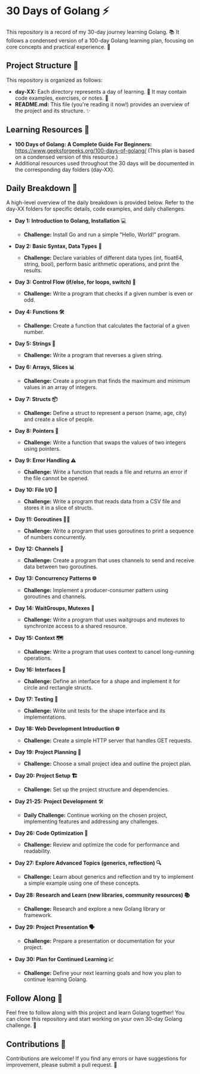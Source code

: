 # 30 Days of Golang ⚡️

This repository is a record of my 30-day journey learning Golang. 📚 It follows a condensed version of a 100-day Golang learning plan, focusing on core concepts and practical experience. 🚀

## Project Structure 📁

This repository is organized as follows:

* **day-XX:** Each directory represents a day of learning. 📅 It may contain code examples, exercises, or notes. 📝
* **README.md:** This file (you're reading it now!) provides an overview of the project and its structure. ✨

## Learning Resources 📖

* **100 Days of Golang: A Complete Guide For Beginners:** https://www.geeksforgeeks.org/100-days-of-golang/ (This plan is based on a condensed version of this resource.)
* Additional resources used throughout the 30 days will be documented in the corresponding day folders (day-XX).

## Daily Breakdown 📆

A high-level overview of the daily breakdown is provided below. Refer to the day-XX folders for specific details, code examples, and daily challenges.

* **Day 1: Introduction to Golang, Installation** 💻
    * **Challenge:** Install Go and run a simple "Hello, World!" program.

* **Day 2: Basic Syntax, Data Types** 🔡
    * **Challenge:** Declare variables of different data types (int, float64, string, bool), perform basic arithmetic operations, and print the results.

* **Day 3: Control Flow (if/else, for loops, switch) 🔀**
    * **Challenge:** Write a program that checks if a given number is even or odd.

* **Day 4: Functions 🛠️**
    * **Challenge:** Create a function that calculates the factorial of a given number.

* **Day 5: Strings 💬**
    * **Challenge:** Write a program that reverses a given string.

* **Day 6: Arrays, Slices 📊**
    * **Challenge:** Create a program that finds the maximum and minimum values in an array of integers.

* **Day 7: Structs 📦**
    * **Challenge:** Define a struct to represent a person (name, age, city) and create a slice of people.

* **Day 8: Pointers 📍**
    * **Challenge:** Write a function that swaps the values of two integers using pointers.

* **Day 9: Error Handling ⚠️**
    * **Challenge:** Write a function that reads a file and returns an error if the file cannot be opened.

* **Day 10: File I/O 💾**
    * **Challenge:** Write a program that reads data from a CSV file and stores it in a slice of structs.

* **Day 11: Goroutines 🏃‍♂️**
    * **Challenge:** Write a program that uses goroutines to print a sequence of numbers concurrently.

* **Day 12: Channels 📡**
    * **Challenge:** Create a program that uses channels to send and receive data between two goroutines.

* **Day 13: Concurrency Patterns 🌐**
    * **Challenge:** Implement a producer-consumer pattern using goroutines and channels.

* **Day 14: WaitGroups, Mutexes 🤝**
    * **Challenge:** Write a program that uses waitgroups and mutexes to synchronize access to a shared resource.

* **Day 15: Context 🗺️**
    * **Challenge:** Write a program that uses context to cancel long-running operations.

* **Day 16: Interfaces 🧩**
    * **Challenge:** Define an interface for a shape and implement it for circle and rectangle structs.

* **Day 17: Testing 🧪**
    * **Challenge:** Write unit tests for the shape interface and its implementations.

* **Day 18: Web Development Introduction 🌐**
    * **Challenge:** Create a simple HTTP server that handles GET requests.

* **Day 19: Project Planning 📝**
    * **Challenge:** Choose a small project idea and outline the project plan.

* **Day 20: Project Setup 🏗️**
    * **Challenge:** Set up the project structure and dependencies.

* **Day 21-25: Project Development** 🛠️
    * **Daily Challenge:** Continue working on the chosen project, implementing features and addressing any challenges.

* **Day 26: Code Optimization 🚀**
    * **Challenge:** Review and optimize the code for performance and readability.

* **Day 27: Explore Advanced Topics (generics, reflection) 🔍**
    * **Challenge:** Learn about generics and reflection and try to implement a simple example using one of these concepts.

* **Day 28: Research and Learn (new libraries, community resources) 📚**
    * **Challenge:** Research and explore a new Golang library or framework.

* **Day 29: Project Presentation 🗣️**
    * **Challenge:** Prepare a presentation or documentation for your project.

* **Day 30: Plan for Continued Learning 📈**
    * **Challenge:** Define your next learning goals and how you plan to continue learning Golang.

## Follow Along 🤝

Feel free to follow along with this project and learn Golang together! You can clone this repository and start working on your own 30-day Golang challenge. 💪

## Contributions 🤝

Contributions are welcome! If you find any errors or have suggestions for improvement, please submit a pull request. 🎁